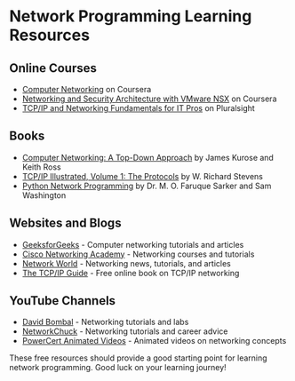 # Network Programming Learning Resources

## Online Courses

- [Computer Networking](https://www.coursera.org/learn/computer-networking) on Coursera
- [Networking and Security Architecture with VMware NSX](https://www.coursera.org/learn/network-security-architecture-vmware-nsx) on Coursera
- [TCP/IP and Networking Fundamentals for IT Pros](https://www.pluralsight.com/courses/tcp-ip-networking-fundamentals) on Pluralsight

## Books

- [Computer Networking: A Top-Down Approach](https://www.pearson.com/us/higher-education/program/Kurose-Computer-Networking-A-Top-Down-Approach-7th-Edition/PGM335985.html) by James Kurose and Keith Ross
- [TCP/IP Illustrated, Volume 1: The Protocols](https://www.pearson.com/us/higher-education/program/Stevens-TCP-IP-Illustrated-Volume-1-The-Protocols-2nd-Edition/PGM335985.html) by W. Richard Stevens
- [Python Network Programming](https://www.packtpub.com/product/python-network-programming-cookbook-second-edition/9781786463999) by Dr. M. O. Faruque Sarker and Sam Washington

## Websites and Blogs

- [GeeksforGeeks](https://www.geeksforgeeks.org/computer-network-tutorials/) - Computer networking tutorials and articles
- [Cisco Networking Academy](https://www.netacad.com/courses/networking) - Networking courses and tutorials
- [Network World](https://www.networkworld.com/category/networking/) - Networking news, tutorials, and articles
- [The TCP/IP Guide](http://www.tcpipguide.com/free/index.htm) - Free online book on TCP/IP networking

## YouTube Channels

- [David Bombal](https://www.youtube.com/user/ConfigTerm) - Networking tutorials and labs
- [NetworkChuck](https://www.youtube.com/c/NetworkChuck) - Networking tutorials and career advice
- [PowerCert Animated Videos](https://www.youtube.com/user/PowerCert) - Animated videos on networking concepts

These free resources should provide a good starting point for learning network programming. Good luck on your learning journey!
